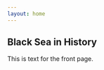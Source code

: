 ```yaml
---
layout: home
---
```


<h2 class="text-4xl">Black Sea in History</h2>

This is text for the front page.
